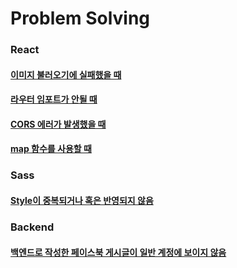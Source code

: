 # Problem Solving

### React
#### [이미지 불러오기에 실패했을 때](https://github.com/Ubinquitous/Problem-Solving/blob/master/useImage.md)
#### [라우터 임포트가 안될 때](https://github.com/Ubinquitous/Problem-Solving/blob/master/useRouter.md)
#### [CORS 에러가 발생했을 때](https://github.com/Ubinquitous/Problem-Solving/blob/master/CORS.md)
#### [map 함수를 사용할 때](https://github.com/Ubinquitous/Problem-Solving/blob/master/useMap.md)

### Sass
#### [Style이 중복되거나 혹은 반영되지 않음](https://github.com/Ubinquitous/Problem-Solving/blob/master/sassStyleError.md)

### Backend
#### [백엔드로 작성한 페이스북 게시글이 일반 계정에 보이지 않음](https://github.com/Ubinquitous/Problem-Solving/blob/master/facebookDev.md)
